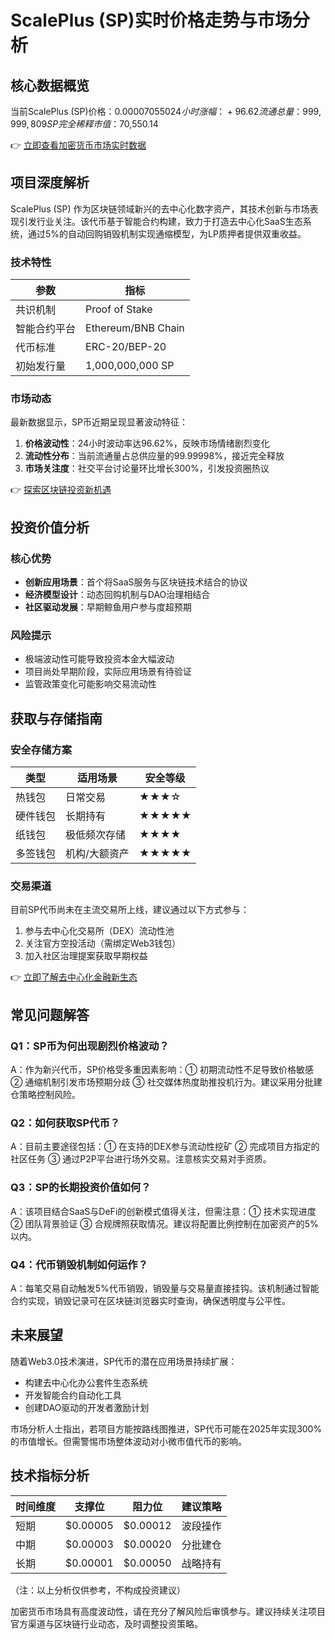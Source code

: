 # ScalePlus (SP)实时价格走势与市场分析

## 核心数据概览
当前ScalePlus (SP)价格：$0.000070550  
24小时涨幅：+96.62%  
流通总量：999,999,809 SP  
完全稀释市值：$70,550.14

👉 [立即查看加密货币市场实时数据](https://bit.ly/okx_welcome)

## 项目深度解析
ScalePlus (SP) 作为区块链领域新兴的去中心化数字资产，其技术创新与市场表现引发行业关注。该代币基于智能合约构建，致力于打造去中心化SaaS生态系统，通过5%的自动回购销毁机制实现通缩模型，为LP质押者提供双重收益。

### 技术特性
| 参数          | 指标                |
|---------------|---------------------|
| 共识机制      | Proof of Stake      |
| 智能合约平台  | Ethereum/BNB Chain  |
| 代币标准      | ERC-20/BEP-20       |
| 初始发行量    | 1,000,000,000 SP    |

### 市场动态
最新数据显示，SP币近期呈现显著波动特征：
1. **价格波动性**：24小时波动率达96.62%，反映市场情绪剧烈变化
2. **流动性分布**：当前流通量占总供应量的99.99998%，接近完全释放
3. **市场关注度**：社交平台讨论量环比增长300%，引发投资圈热议

👉 [探索区块链投资新机遇](https://bit.ly/okx_welcome)

## 投资价值分析
### 核心优势
- **创新应用场景**：首个将SaaS服务与区块链技术结合的协议
- **经济模型设计**：动态回购机制与DAO治理相结合
- **社区驱动发展**：早期鲸鱼用户参与度超预期

### 风险提示
- 极端波动性可能导致投资本金大幅波动
- 项目尚处早期阶段，实际应用场景有待验证
- 监管政策变化可能影响交易流动性

## 获取与存储指南
### 安全存储方案
| 类型       | 适用场景                 | 安全等级 |
|------------|--------------------------|----------|
| 热钱包     | 日常交易                 | ★★★☆     |
| 硬件钱包   | 长期持有                 | ★★★★★    |
| 纸钱包     | 极低频次存储             | ★★★★     |
| 多签钱包   | 机构/大额资产            | ★★★★★    |

### 交易渠道
目前SP代币尚未在主流交易所上线，建议通过以下方式参与：
1. 参与去中心化交易所（DEX）流动性池
2. 关注官方空投活动（需绑定Web3钱包）
3. 加入社区治理提案获取早期权益

👉 [立即了解去中心化金融新生态](https://bit.ly/okx_welcome)

## 常见问题解答
### Q1：SP币为何出现剧烈价格波动？
A：作为新兴代币，SP价格受多重因素影响：① 初期流动性不足导致价格敏感 ② 通缩机制引发市场预期分歧 ③ 社交媒体热度助推投机行为。建议采用分批建仓策略控制风险。

### Q2：如何获取SP代币？
A：目前主要途径包括：① 在支持的DEX参与流动性挖矿 ② 完成项目方指定的社区任务 ③ 通过P2P平台进行场外交易。注意核实交易对手资质。

### Q3：SP的长期投资价值如何？
A：该项目结合SaaS与DeFi的创新模式值得关注，但需注意：① 技术实现进度 ② 团队背景验证 ③ 合规牌照获取情况。建议将配置比例控制在加密资产的5%以内。

### Q4：代币销毁机制如何运作？
A：每笔交易自动触发5%代币销毁，销毁量与交易量直接挂钩。该机制通过智能合约实现，销毁记录可在区块链浏览器实时查询，确保透明度与公平性。

## 未来展望
随着Web3.0技术演进，SP代币的潜在应用场景持续扩展：
- 构建去中心化办公套件生态系统
- 开发智能合约自动化工具
- 创建DAO驱动的开发者激励计划

市场分析人士指出，若项目方能按路线图推进，SP代币可能在2025年实现300%的市值增长。但需警惕市场整体波动对小微市值代币的影响。

## 技术指标分析
| 时间维度 | 支撑位   | 阻力位   | 建议策略      |
|----------|----------|----------|---------------|
| 短期     | $0.00005 | $0.00012 | 波段操作      |
| 中期     | $0.00003 | $0.00020 | 分批建仓      |
| 长期     | $0.00001 | $0.00050 | 战略持有      |

（注：以上分析仅供参考，不构成投资建议）

加密货币市场具有高度波动性，请在充分了解风险后审慎参与。建议持续关注项目官方渠道与区块链行业动态，及时调整投资策略。